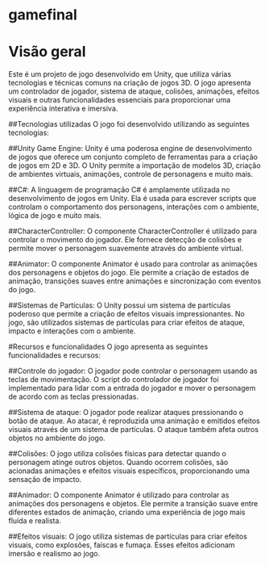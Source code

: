 # gamefinal

# Visão geral
Este é um projeto de jogo desenvolvido em Unity, que utiliza várias tecnologias e técnicas comuns na criação de jogos 3D. O jogo apresenta um controlador de jogador, sistema de ataque, colisões, animações, efeitos visuais e outras funcionalidades essenciais para proporcionar uma experiência interativa e imersiva.

##Tecnologias utilizadas
O jogo foi desenvolvido utilizando as seguintes tecnologias:

##Unity Game Engine: Unity é uma poderosa engine de desenvolvimento de jogos que oferece um conjunto completo de ferramentas para a criação de jogos em 2D e 3D. O Unity permite a importação de modelos 3D, criação de ambientes virtuais, animações, controle de personagens e muito mais.

##C#: A linguagem de programação C# é amplamente utilizada no desenvolvimento de jogos em Unity. Ela é usada para escrever scripts que controlam o comportamento dos personagens, interações com o ambiente, lógica de jogo e muito mais.

##CharacterController: O componente CharacterController é utilizado para controlar o movimento do jogador. Ele fornece detecção de colisões e permite mover o personagem suavemente através do ambiente virtual.

##Animator: O componente Animator é usado para controlar as animações dos personagens e objetos do jogo. Ele permite a criação de estados de animação, transições suaves entre animações e sincronização com eventos do jogo.

##Sistemas de Partículas: O Unity possui um sistema de partículas poderoso que permite a criação de efeitos visuais impressionantes. No jogo, são utilizados sistemas de partículas para criar efeitos de ataque, impacto e interações com o ambiente.

#Recursos e funcionalidades
O jogo apresenta as seguintes funcionalidades e recursos:

##Controle do jogador: O jogador pode controlar o personagem usando as teclas de movimentação. O script do controlador de jogador foi implementado para lidar com a entrada do jogador e mover o personagem de acordo com as teclas pressionadas.

##Sistema de ataque: O jogador pode realizar ataques pressionando o botão de ataque. Ao atacar, é reproduzida uma animação e emitidos efeitos visuais através de um sistema de partículas. O ataque também afeta outros objetos no ambiente do jogo.

##Colisões: O jogo utiliza colisões físicas para detectar quando o personagem atinge outros objetos. Quando ocorrem colisões, são acionadas animações e efeitos visuais específicos, proporcionando uma sensação de impacto.

##Animador: O componente Animator é utilizado para controlar as animações dos personagens e objetos. Ele permite a transição suave entre diferentes estados de animação, criando uma experiência de jogo mais fluída e realista.

##Efeitos visuais: O jogo utiliza sistemas de partículas para criar efeitos visuais, como explosões, faíscas e fumaça. Esses efeitos adicionam imersão e realismo ao jogo.
